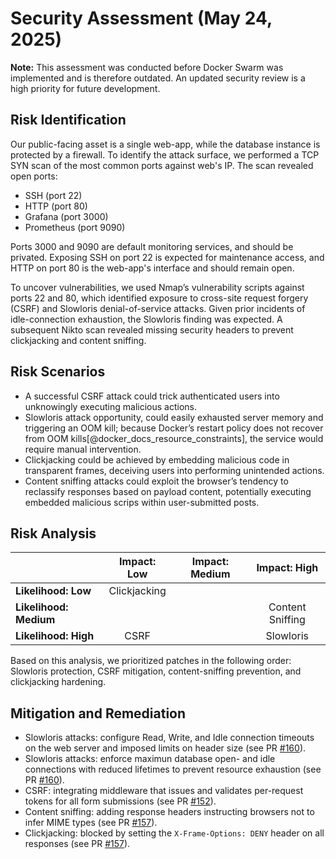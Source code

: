 # Security Assessment (May 24, 2025)

**Note:** This assessment was conducted before Docker Swarm was implemented and is therefore outdated. An updated security review is a high priority for future development.

## Risk Identification

Our public-facing asset is a single web-app, while the database instance is protected by a firewall.
To identify the attack surface, we performed a TCP SYN scan of the most common ports against web's IP.
The scan revealed open ports:

- SSH (port 22)
- HTTP (port 80)
- Grafana (port 3000)
- Prometheus (port 9090)

Ports 3000 and 9090 are default monitoring services, and should be privated. Exposing SSH on port 22 is expected for maintenance access, and HTTP on port 80 is the web-app's interface and should remain open.

To uncover vulnerabilities, we used Nmap’s vulnerability scripts against ports 22 and 80, which identified exposure to cross-site request forgery (CSRF) and Slowloris denial-of-service attacks. Given prior incidents of idle-connection exhaustion, the Slowloris finding was expected. A subsequent Nikto scan revealed missing security headers to prevent clickjacking and content sniffing.

## Risk Scenarios

- A successful CSRF attack could trick authenticated users into unknowingly executing malicious actions.
- Slowloris attack opportunity, could easily exhausted server memory and triggering an OOM kill; because Docker’s restart policy does not recover from OOM kills[@docker_docs_resource_constraints], the service would require manual intervention.
- Clickjacking could be achieved by embedding malicious code in transparent frames, deceiving users into performing unintended actions.
- Content sniffing attacks could exploit the browser’s tendency to reclassify responses based on payload content, potentially executing embedded malicious scrips within user-submitted posts.

## Risk Analysis

|                        | Impact: Low   | Impact: Medium | Impact: High      |
|------------------------|:-------------:|:--------------:|:-----------------:|
| **Likelihood: Low**    | Clickjacking  |                |                   |
| **Likelihood: Medium** |               |                | Content Sniffing  |
| **Likelihood: High**   | CSRF          |                | Slowloris         |

Based on this analysis, we prioritized patches in the following order: Slowloris protection, CSRF mitigation, content-sniffing prevention, and clickjacking hardening.

## Mitigation and Remediation

- Slowloris attacks: configure Read, Write, and Idle connection timeouts on the web server and imposed limits on header size (see PR [#160](https://github.com/DuwuOps/minitwit/pull/160)).
- Slowloris attacks: enforce maximun database open- and idle connections with reduced lifetimes to prevent resource exhaustion (see PR [#160](https://github.com/DuwuOps/minitwit/pull/160)).
- CSRF: integrating middleware that issues and validates per-request tokens for all form submissions (see PR [#152](https://github.com/DuwuOps/minitwit/pull/158)).
- Content sniffing: adding response headers instructing browsers not to infer MIME types (see PR [#157](https://github.com/DuwuOps/minitwit/pull/167)).
- Clickjacking: blocked by setting the `X-Frame-Options: DENY` header on all responses (see PR [#157](https://github.com/DuwuOps/minitwit/pull/167)).
